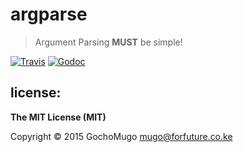 
# argparse

> Argument Parsing **MUST** be simple!

[![Travis](https://img.shields.io/travis/GochoMugo/argparse.svg?style=flat-square)](https://travis-ci.org/GochoMugo/argparse) [![Godoc](https://img.shields.io/badge/godoc-view%20docs-blue.svg?style=flat-square)](https://godoc.org/github.com/GochoMugo/argparse)


## license:

__The MIT License (MIT)__

Copyright &copy; 2015 GochoMugo <mugo@forfuture.co.ke>
